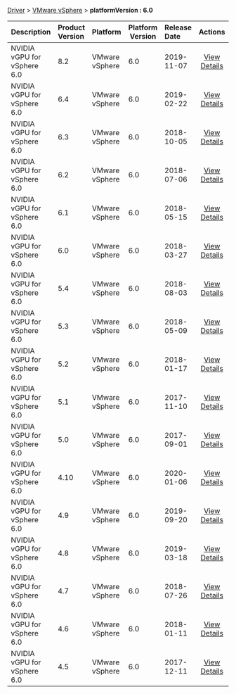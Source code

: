 
[Driver](/README.md)  >  [VMware vSphere](/index/Driver/VMware_vSphere.md)  >  **platformVersion : 6.0**



| Description            | Product Version    | Platform                | Platform Version           | Release Date           |             Actions              |
| ---------------------- | :----------------- | :---------------------- | -------------------------- | :--------------------- | :------------------------------: |
| NVIDIA vGPU for vSphere 6.0 | 8.2 | VMware vSphere | 6.0 | 2019-11-07 | [View Details](/details/001862_NVIDIA_vGPU_for_vSphere_6.0.md) |
| NVIDIA vGPU for vSphere 6.0 | 6.4 | VMware vSphere | 6.0 | 2019-02-22 | [View Details](/details/3dff21_NVIDIA_vGPU_for_vSphere_6.0.md) |
| NVIDIA vGPU for vSphere 6.0 | 6.3 | VMware vSphere | 6.0 | 2018-10-05 | [View Details](/details/9f97be_NVIDIA_vGPU_for_vSphere_6.0.md) |
| NVIDIA vGPU for vSphere 6.0 | 6.2 | VMware vSphere | 6.0 | 2018-07-06 | [View Details](/details/154b17_NVIDIA_vGPU_for_vSphere_6.0.md) |
| NVIDIA vGPU for vSphere 6.0 | 6.1 | VMware vSphere | 6.0 | 2018-05-15 | [View Details](/details/8882f5_NVIDIA_vGPU_for_vSphere_6.0.md) |
| NVIDIA vGPU for vSphere 6.0 | 6.0 | VMware vSphere | 6.0 | 2018-03-27 | [View Details](/details/155d1b_NVIDIA_vGPU_for_vSphere_6.0.md) |
| NVIDIA vGPU for vSphere 6.0 | 5.4 | VMware vSphere | 6.0 | 2018-08-03 | [View Details](/details/4d290c_NVIDIA_vGPU_for_vSphere_6.0.md) |
| NVIDIA vGPU for vSphere 6.0 | 5.3 | VMware vSphere | 6.0 | 2018-05-09 | [View Details](/details/69a3ce_NVIDIA_vGPU_for_vSphere_6.0.md) |
| NVIDIA vGPU for vSphere 6.0 | 5.2 | VMware vSphere | 6.0 | 2018-01-17 | [View Details](/details/de0020_NVIDIA_vGPU_for_vSphere_6.0.md) |
| NVIDIA vGPU for vSphere 6.0 | 5.1 | VMware vSphere | 6.0 | 2017-11-10 | [View Details](/details/1deb9e_NVIDIA_vGPU_for_vSphere_6.0.md) |
| NVIDIA vGPU for vSphere 6.0 | 5.0 | VMware vSphere | 6.0 | 2017-09-01 | [View Details](/details/e4ab03_NVIDIA_vGPU_for_vSphere_6.0.md) |
| NVIDIA vGPU for vSphere 6.0 | 4.10 | VMware vSphere | 6.0 | 2020-01-06 | [View Details](/details/6b6ba1_NVIDIA_vGPU_for_vSphere_6.0.md) |
| NVIDIA vGPU for vSphere 6.0 | 4.9 | VMware vSphere | 6.0 | 2019-09-20 | [View Details](/details/ffd921_NVIDIA_vGPU_for_vSphere_6.0.md) |
| NVIDIA vGPU for vSphere 6.0 | 4.8 | VMware vSphere | 6.0 | 2019-03-18 | [View Details](/details/09e98e_NVIDIA_vGPU_for_vSphere_6.0.md) |
| NVIDIA vGPU for vSphere 6.0 | 4.7 | VMware vSphere | 6.0 | 2018-07-26 | [View Details](/details/77585f_NVIDIA_vGPU_for_vSphere_6.0.md) |
| NVIDIA vGPU for vSphere 6.0 | 4.6 | VMware vSphere | 6.0 | 2018-01-11 | [View Details](/details/e10955_NVIDIA_vGPU_for_vSphere_6.0.md) |
| NVIDIA vGPU for vSphere 6.0 | 4.5 | VMware vSphere | 6.0 | 2017-12-11 | [View Details](/details/c46a56_NVIDIA_vGPU_for_vSphere_6.0.md) |
